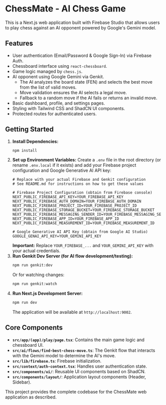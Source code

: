 # ChessMate - AI Chess Game

This is a Next.js web application built with Firebase Studio that allows users to play chess against an AI opponent powered by Google's Gemini model.

## Features

*   User authentication (Email/Password & Google Sign-In) via Firebase Auth.
*   Chessboard interface using `react-chessboard`.
*   Game logic managed by `chess.js`.
*   AI opponent using Google Gemini via Genkit.
    *   The AI analyzes the board state (FEN) and selects the best move from the list of valid moves.
    *   Move validation ensures the AI selects a legal move.
    *   Fallback to a random move if the AI fails or returns an invalid move.
*   Basic dashboard, profile, and settings pages.
*   Styling with Tailwind CSS and ShadCN UI components.
*   Protected routes for authenticated users.

## Getting Started

1.  **Install Dependencies:**
    ```bash
    npm install
    ```
2.  **Set up Environment Variables:**
    Create a `.env` file in the root directory (or rename `.env.local` if it exists) and add your Firebase project configuration and Google Generative AI API key:
    ```env
    # Replace with your actual Firebase and Genkit configuration
    # See README.md for instructions on how to get these values

    # Firebase Project Configuration (obtain from Firebase console)
    NEXT_PUBLIC_FIREBASE_API_KEY=YOUR_FIREBASE_API_KEY
    NEXT_PUBLIC_FIREBASE_AUTH_DOMAIN=YOUR_FIREBASE_AUTH_DOMAIN
    NEXT_PUBLIC_FIREBASE_PROJECT_ID=YOUR_FIREBASE_PROJECT_ID
    NEXT_PUBLIC_FIREBASE_STORAGE_BUCKET=YOUR_FIREBASE_STORAGE_BUCKET
    NEXT_PUBLIC_FIREBASE_MESSAGING_SENDER_ID=YOUR_FIREBASE_MESSAGING_SENDER_ID
    NEXT_PUBLIC_FIREBASE_APP_ID=YOUR_FIREBASE_APP_ID
    NEXT_PUBLIC_FIREBASE_MEASUREMENT_ID=YOUR_FIREBASE_MEASUREMENT_ID

    # Google Generative AI API Key (obtain from Google AI Studio)
    GOOGLE_GENAI_API_KEY=YOUR_GEMINI_API_KEY
    ```
    **Important:** Replace `YOUR_FIREBASE_...` and `YOUR_GEMINI_API_KEY` with your actual credentials.
3.  **Run Genkit Dev Server (for AI flow development/testing):**
    ```bash
    npm run genkit:dev
    ```
    Or for watching changes:
    ```bash
    npm run genkit:watch
    ```
4.  **Run Next.js Development Server:**
    ```bash
    npm run dev
    ```
    The application will be available at `http://localhost:9002`.

## Core Components

*   **`src/app/(app)/play/page.tsx`**: Contains the main game logic and chessboard UI.
*   **`src/ai/flows/find-best-chess-move.ts`**: The Genkit flow that interacts with the Gemini model to determine the AI's move.
*   **`src/lib/firebase.ts`**: Firebase initialization.
*   **`src/context/auth-context.tsx`**: Handles user authentication state.
*   **`src/components/ui/`**: Reusable UI components based on ShadCN.
*   **`src/components/layout/`**: Application layout components (Header, Sidebar).

This project provides the complete codebase for the ChessMate web application as described.
